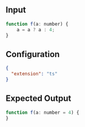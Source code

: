 
## Input
```javascript input
function f(a: number) {
    a = a ? a : 4;
}
```

## Configuration
```json configuration
{
  "extension": "ts"
}
```

## Expected Output
```javascript expected output
function f(a: number = 4) {
}
```
